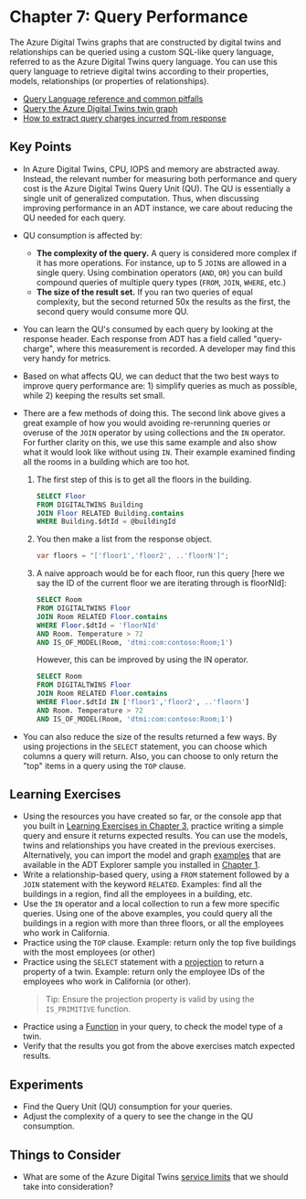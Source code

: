 # Chapter 7: Query Performance

The Azure Digital Twins graphs that are constructed by digital twins and relationships can be queried using a custom SQL-like query language, referred to as the Azure Digital Twins query language. You can use this query language to retrieve digital twins according to their properties, models, relationships (or properties of relationships).

- [Query Language reference and common pitfalls](https://docs.microsoft.com/en-us/azure/digital-twins/concepts-query-language)
- [Query the Azure Digital Twins twin graph](https://docs.microsoft.com/en-us/azure/digital-twins/how-to-query-graph)
- [How to extract query charges incurred from response](https://docs.microsoft.com/en-us/azure/digital-twins/concepts-query-units)

## Key Points

- In Azure Digital Twins, CPU, IOPS and memory are abstracted away. Instead, the relevant number for measuring both performance and query cost is the Azure Digital Twins Query Unit (QU). The QU is essentially a single unit of generalized computation. Thus, when discussing improving performance in an ADT instance, we care about reducing the QU needed for each query.
- QU consumption is affected by:
  - **The complexity of the query.** A query is considered more complex if it has more operations. For instance, up to 5 `JOIN`s are allowed in a single query. Using combination operators (`AND`, `OR`) you can build compound queries of multiple query types (`FROM`, `JOIN`, `WHERE`, etc.)
  - **The size of the result set.** If you ran two queries of equal complexity, but the second returned 50x the results as the first, the second query would consume more QU.
- You can learn the QU's consumed by each query by looking at the response header. Each response from ADT has a field called "query-charge", where this measurement is recorded. A developer may find this very handy for metrics.
- Based on what affects QU, we can deduct that the two best ways to improve query performance are: 1) simplify queries as much as possible, while 2) keeping the results set small.
- There are a few methods of doing this. The second link above gives a great example of how you would avoiding re-rerunning queries or overuse of the `JOIN` operator by using collections and the `IN` operator. For further clarity on this, we use this same example and also show what it would look like without using `IN`. Their example examined finding all the rooms in a building which are too hot.
  1. The first step of this is to get all the floors in the building.

      ```SQL
      SELECT Floor
      FROM DIGITALTWINS Building
      JOIN Floor RELATED Building.contains
      WHERE Building.$dtId = @buildingId
      ```

  2. You then make a list from the response object.

      ```C#
      var floors = "['floor1','floor2', ..'floorN']"; 
      ```

  3. A naive approach would be for each floor, run this query [here we say the ID of the current floor we are iterating through is floorNId]:

      ``` SQL
      SELECT Room
      FROM DIGITALTWINS Floor
      JOIN Room RELATED Floor.contains
      WHERE Floor.$dtId = 'floorNId'
      AND Room. Temperature > 72
      AND IS_OF_MODEL(Room, 'dtmi:com:contoso:Room;1')
      ```

      However, this can be improved by using the IN operator.

      ```SQL
      SELECT Room
      FROM DIGITALTWINS Floor
      JOIN Room RELATED Floor.contains
      WHERE Floor.$dtId IN ['floor1','floor2', ..'floorn']
      AND Room. Temperature > 72
      AND IS_OF_MODEL(Room, 'dtmi:com:contoso:Room;1')
      ```

- You can also reduce the size of the results returned a few ways. By using projections in the `SELECT` statement, you can choose which columns a query will return. Also, you can choose to only return the "top" items in a query using the `TOP` clause.

## Learning Exercises

- Using the resources you have created so far, or the console app that you built in [Learning Exercises in Chapter 3](03-sdks-and-apis.md), practice writing a simple query and ensure it returns expected results. You can use the models, twins and relationships you have created in the previous exercises. Alternatively, you can import the model and graph [examples](https://github.com/Azure-Samples/digital-twins-explorer/tree/master/client/examples) that are available in the ADT Explorer sample you installed in [Chapter 1](01-adt-overview.md).
- Write a relationship-based query, using a `FROM` statement followed by a `JOIN` statement with the keyword `RELATED`. Examples: find all the buildings in a region, find all the employees in a building, etc.
- Use the `IN` operator and a local collection to run a few more specific queries. Using one of the above examples, you could query all the buildings in a region with more than three floors, or all the employees who work in California.
- Practice using the `TOP` clause. Example: return only the top five buildings with the most employees (or other)
- Practice using the `SELECT` statement with a [projection](https://docs.microsoft.com/en-us/azure/digital-twins/how-to-query-graph#filter-results-specify-return-set-with-projections) to return a property of a twin. Example: return only the employee IDs of the employees who work in California (or other).
  > Tip: Ensure the projection property is valid by using the `IS_PRIMITIVE` function.
- Practice using a [Function](https://docs.microsoft.com/en-us/azure/digital-twins/concepts-query-language#functions) in your query, to check the model type of a twin.
- Verify that the results you got from the above exercises match expected results.

## Experiments

- Find the Query Unit (QU) consumption for your queries.
- Adjust the complexity of a query to see the change in the QU consumption.

## Things to Consider

- What are some of the Azure Digital Twins [service limits](https://docs.microsoft.com/en-us/azure/digital-twins/reference-service-limits) that we should take into consideration?
